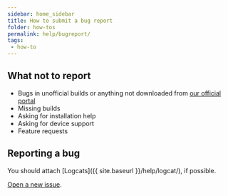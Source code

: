 ```yaml
---
sidebar: home_sidebar
title: How to submit a bug report
folder: how-tos
permalink: help/bugreport/
tags:
 - how-to
---
```


## What not to report
  - Bugs in unofficial builds or anything not downloaded from [our official portal](https://havoc-os.com/download/)
  - Missing builds
  - Asking for installation help
  - Asking for device support
  - Feature requests

## Reporting a bug

You should attach [Logcats]({{ site.baseurl }}/help/logcat/), if possible.

[Open a new issue](https://issues.havoc-os.com).
